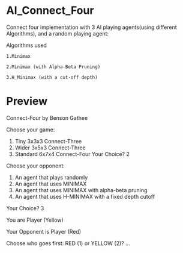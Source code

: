 # AI_Connect_Four

Connect four implementation with 3 AI playing agents(using different Algorithms), and a random playing agent:

Algorithms used 

    1.Minimax
  
    2.Minimax (with Alpha-Beta Pruning)
  
    3.H_Minimax (with a cut-off depth)
  
  
# Preview
Connect-Four by Benson Gathee

Choose your game:
  1. Tiny 3x3x3 Connect-Three
  2. Wider 3x5x3 Connect-Three
  3. Standard 6x7x4 Connect-Four
Your Choice? 2

Choose your opponent:
  1. An agent that plays randomly
  2. An agent that uses MINIMAX
  3. An agent that uses MINIMAX with alpha-beta pruning
  4. An agent that uses H-MINIMAX with a fixed depth cutoff
  
Your Choice? 3

You are Player (Yellow)

Your Opponent is Player (Red)

Choose who goes first: RED (1) or YELLOW (2)? ...

